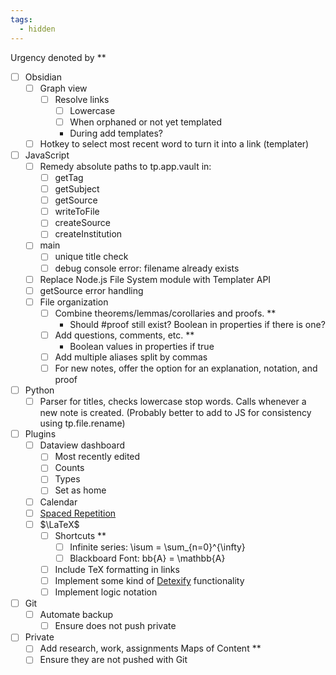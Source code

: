 ```yaml
---
tags:
  - hidden
---
```

Urgency denoted by **
- [ ] Obsidian
	- [ ] Graph view
		- [ ] Resolve links
			- [ ] Lowercase
			- [ ] When orphaned or not yet templated
			- During add templates?
	- [ ] Hotkey to select most recent word to turn it into a link (templater)
- [ ] JavaScript
	- [ ] Remedy absolute paths to tp.app.vault in:
		- [ ] getTag
		- [ ] getSubject
		- [ ] getSource
		- [ ] writeToFile
		- [ ] createSource
		- [ ] createInstitution
	- [ ] main
		- [ ] unique title check
		- [ ] debug console error: filename already exists
	- [ ] Replace Node.js File System module with Templater API
	- [ ] getSource error handling
	- [ ] File organization
		- [ ] Combine theorems/lemmas/corollaries and proofs. **
			- Should #proof still exist? Boolean in properties if there is one?
		- [ ] Add questions, comments, etc. **
			- Boolean values in properties if true
		- [ ] Add multiple aliases split by commas
		- [ ] For new notes, offer the option for an explanation, notation, and proof
- [ ] Python
	- [ ] Parser for titles, checks lowercase stop words. Calls whenever a new note is created. (Probably better to add to JS for consistency using tp.file.rename)
- [ ] Plugins
	- [ ] Dataview dashboard
		- [ ] Most recently edited
		- [ ] Counts
		- [ ] Types
		- [ ] Set as home
	- [ ] Calendar
	- [ ] [Spaced Repetition](https://github.com/st3v3nmw/obsidian-spaced-repetition)
	- [ ] $\LaTeX$
		- [ ] Shortcuts **
			- [ ] Infinite series: \isum = \sum_{n=0}^{\infty}
			- [ ] Blackboard Font: bb{A} = \mathbb{A}
		- [ ] Include TeX formatting in links
		- [ ] Implement some kind of [Detexify](https://forum.obsidian.md/t/latex-math-symbol-picker/12739) functionality
		- [ ] Implement logic notation
- [ ] Git
	- [ ] Automate backup
		- [ ] Ensure does not push private
- [ ] Private
	- [ ] Add research, work, assignments Maps of Content **
	- [ ] Ensure they are not pushed with Git